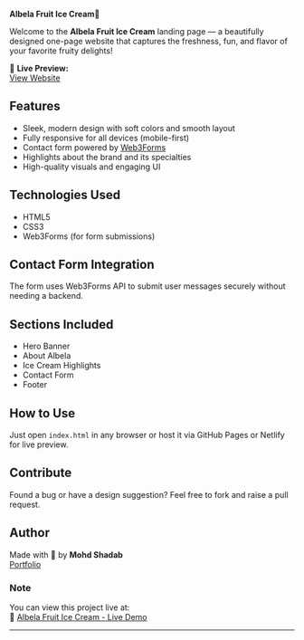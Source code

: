 **Albela Fruit Ice Cream🍦**

Welcome to the **Albela Fruit Ice Cream** landing page — a beautifully designed one-page website that captures the freshness, fun, and flavor of your favorite fruity delights!

🔗 **Live Preview:**  
[View Website](https://mohdshadabdev.github.io/Albela_Fruit_Icecream_Page/)

## Features

- Sleek, modern design with soft colors and smooth layout
- Fully responsive for all devices (mobile-first)
- Contact form powered by [Web3Forms](https://web3forms.com/)
- Highlights about the brand and its specialties
- High-quality visuals and engaging UI

## Technologies Used

- HTML5  
- CSS3  
- Web3Forms (for form submissions)

## Contact Form Integration

The form uses Web3Forms API to submit user messages securely without needing a backend.

## Sections Included

- Hero Banner
- About Albela
- Ice Cream Highlights
- Contact Form
- Footer

## How to Use

Just open `index.html` in any browser or host it via GitHub Pages or Netlify for live preview.

## Contribute

Found a bug or have a design suggestion? Feel free to fork and raise a pull request.

## Author

Made with 💖 by **Mohd Shadab**  
[Portfolio]([https://mohdshadabdev.github.io](https://github.com/mohdshadabdev))



### Note

You can view this project live at:  
🔗 [Albela Fruit Ice Cream - Live Demo](https://mohdshadabdev.github.io/Albela_Fruit_Icecream_Page/)

---

